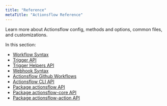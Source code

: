 ```yaml
---
title: "Reference"
metaTitle: "Actionsflow Reference"
---
```


Learn more about Actionsflow config, methods and options, common files, and customizations.

In this section:

- [Workflow Syntax](./workflow.md)
- [Trigger API](./reference/trigger-api.md)
- [Trigger Helpers API](./reference/trigger-helpers.md)
- [Webhook Syntax](./webhook.md)
- [Actionsflow Github Workflows](./reference/github-workflow.md)
- [Actionsflow CLI API](./reference/cli.md)
- [Package actionsflow API](./reference/actionsflow-api.md)
- [Package actionsflow-core API](https://actionsflow.github.io/docs/reference/actionsflow-core-api/)
- [Package actionsflow-action API](https://github.com/actionsflow/actionsflow-action)
